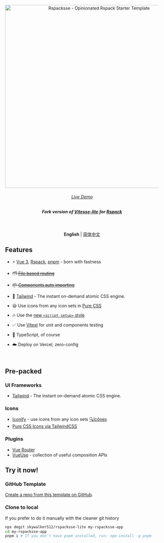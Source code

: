 <p align='center'>
  <img src='https://user-images.githubusercontent.com/12960906/223675223-c362fe6d-a987-48aa-b3c5-864391541f4d.png' alt='Rspacksse - Opinionated Rspack Starter Template' width='600'/>
</p>

<h6 align='center'>
<a href="https://rspacksse-lite.512.pub/">Live Demo</a>
</h6>

<h5 align='center'>
<b>Fork version of <a href="https://github.com/antfu/vitesse-lite">Vitesse-lite</a> for <a href="https://rspack.dev">Rspack</a></b>
</h5>

<br>

<p align='center'>
<b>English</b> | <a href="https://github.com/skywalker512/rspacksse-lite/blob/main/README.zh-CN.md">简体中文</a>
</p>

## Features

- ⚡️ [Vue 3](https://github.com/vuejs/core), [Rspack](https://rspack.dev), [pnpm](https://pnpm.io/) - born with fastness

- ~~🗂 [File based routing](./src/pages)~~

- ~~📦 [Components auto importing](./src/components)~~

- 🎨 [Tailwind](https://tailwindcss.com) - The instant on-demand atomic CSS engine.

- 😃 Use icons from any icon sets in [Pure CSS](https://github.com/egoist/tailwindcss-icons)

- 🔥 Use the [new `<script setup>` style](https://github.com/vuejs/rfcs/pull/227)

- ✅ Use [Vitest](http://vitest.dev/) for unit and components testing

- 🦾 TypeScript, of course

- ☁️ Deploy on Vercel, zero-config


<br>

## Pre-packed

### UI Frameworks

- [Tailwind](https://tailwindcss.com) - The instant on-demand atomic CSS engine.

### Icons

- [Iconify](https://iconify.design) - use icons from any icon sets [🔍Icônes](https://icones.netlify.app/)
- [Pure CSS Icons via TailwindCSS](https://github.com/egoist/tailwindcss-icons)

### Plugins

- [Vue Router](https://github.com/vuejs/vue-router)
- [VueUse](https://github.com/antfu/vueuse) - collection of useful composition APIs

## Try it now!

### GitHub Template

[Create a repo from this template on GitHub](https://github.com/skywalker512/rspacksse-lite/generate).

### Clone to local

If you prefer to do it manually with the cleaner git history

```bash
npx degit skywalker512/rspacksse-lite my-rspacksse-app
cd my-rspacksse-app
pnpm i # If you don't have pnpm installed, run: npm install -g pnpm
```
